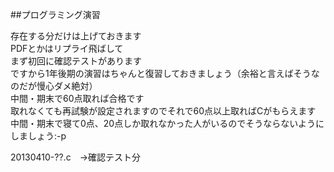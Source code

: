 ##プログラミング演習

存在する分だけは上げておきます  
PDFとかはリプライ飛ばして  
まず初回に確認テストがあります  
ですから1年後期の演習はちゃんと復習しておきましょう（余裕と言えばそうなのだが慢心ダメ絶対）  
中間・期末で60点取れば合格です  
取れなくても再試験が設定されますのでそれで60点以上取ればCがもらえます  
中間・期末で寝て0点、20点しか取れなかった人がいるのでそうならないようにしましょう:-p  


20130410-??.c　→確認テスト分

